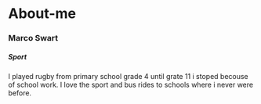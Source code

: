 # About-me
<head> 
<title>My story</title>
  <body> 
  <h3>Marco Swart</h3>
  <h5>Sport </h5>
  <p>I played rugby from primary school grade 4 until grate 11 i stoped becouse of school work. I love the sport and bus rides to schools where i never were before.</p>
  
  </body>
</head>
